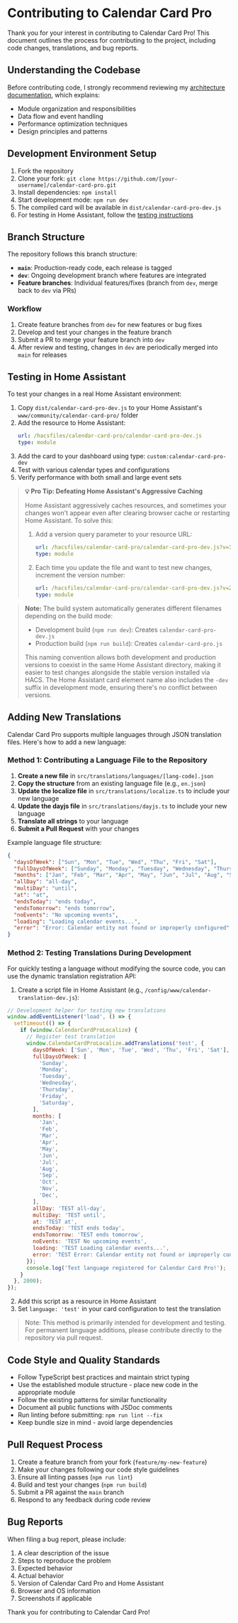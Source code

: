 # Contributing to Calendar Card Pro

Thank you for your interest in contributing to Calendar Card Pro! This document outlines the process for contributing to the project, including code changes, translations, and bug reports.

## Understanding the Codebase

Before contributing code, I strongly recommend reviewing my [architecture documentation](./docs/architecture.md), which explains:

- Module organization and responsibilities
- Data flow and event handling
- Performance optimization techniques
- Design principles and patterns

## Development Environment Setup

1. Fork the repository
2. Clone your fork: `git clone https://github.com/[your-username]/calendar-card-pro.git`
3. Install dependencies: `npm install`
4. Start development mode: `npm run dev`
5. The compiled card will be available in `dist/calendar-card-pro-dev.js`
6. For testing in Home Assistant, follow the [testing instructions](#testing-in-home-assistant)

## Branch Structure

The repository follows this branch structure:

- **`main`**: Production-ready code, each release is tagged
- **`dev`**: Ongoing development branch where features are integrated
- **Feature branches**: Individual features/fixes (branch from `dev`, merge back to `dev` via PRs)

### Workflow

1. Create feature branches from `dev` for new features or bug fixes
2. Develop and test your changes in the feature branch
3. Submit a PR to merge your feature branch into `dev`
4. After review and testing, changes in `dev` are periodically merged into `main` for releases

## Testing in Home Assistant

To test your changes in a real Home Assistant environment:

1. Copy `dist/calendar-card-pro-dev.js` to your Home Assistant's `www/community/calendar-card-pro/` folder
2. Add the resource to Home Assistant:
   ```yaml
   url: /hacsfiles/calendar-card-pro/calendar-card-pro-dev.js
   type: module
   ```
3. Add the card to your dashboard using type: `custom:calendar-card-pro-dev`
4. Test with various calendar types and configurations
5. Verify performance with both small and large event sets

> **💡 Pro Tip: Defeating Home Assistant's Aggressive Caching**
>
> Home Assistant aggressively caches resources, and sometimes your changes won't appear even after clearing browser cache or restarting Home Assistant. To solve this:
>
> 1. Add a version query parameter to your resource URL:
>    ```yaml
>    url: /hacsfiles/calendar-card-pro/calendar-card-pro-dev.js?v=1
>    type: module
>    ```
> 2. Each time you update the file and want to test new changes, increment the version number:
>    ```yaml
>    url: /hacsfiles/calendar-card-pro/calendar-card-pro-dev.js?v=2
>    type: module
>    ```

> **Note:** The build system automatically generates different filenames depending on the build mode:
>
> - Development build (`npm run dev`): Creates `calendar-card-pro-dev.js`
> - Production build (`npm run build`): Creates `calendar-card-pro.js`
>
> This naming convention allows both development and production versions to coexist in the same Home Assistant directory, making it easier to test changes alongside the stable version installed via HACS. The Home Assistant card element name also includes the `-dev` suffix in development mode, ensuring there's no conflict between versions.

## Adding New Translations

Calendar Card Pro supports multiple languages through JSON translation files. Here's how to add a new language:

### Method 1: Contributing a Language File to the Repository

1. **Create a new file** in `src/translations/languages/[lang-code].json`
2. **Copy the structure** from an existing language file (e.g., `en.json`)
3. **Update the localize file** in `src/translations/localize.ts` to include your new language
4. **Update the dayjs file** in `src/translations/dayjs.ts` to include your new language
5. **Translate all strings** to your language
6. **Submit a Pull Request** with your changes

Example language file structure:

```json
{
  "daysOfWeek": ["Sun", "Mon", "Tue", "Wed", "Thu", "Fri", "Sat"],
  "fullDaysOfWeek": ["Sunday", "Monday", "Tuesday", "Wednesday", "Thursday", "Friday", "Saturday"],
  "months": ["Jan", "Feb", "Mar", "Apr", "May", "Jun", "Jul", "Aug", "Sep", "Oct", "Nov", "Dec"],
  "allDay": "all-day",
  "multiDay": "until",
  "at": "at",
  "endsToday": "ends today",
  "endsTomorrow": "ends tomorrow",
  "noEvents": "No upcoming events",
  "loading": "Loading calendar events...",
  "error": "Error: Calendar entity not found or improperly configured"
}
```

### Method 2: Testing Translations During Development

For quickly testing a language without modifying the source code, you can use the dynamic translation registration API:

1. Create a script file in Home Assistant (e.g., `/config/www/calendar-translation-dev.js`):

```javascript
// Development helper for testing new translations
window.addEventListener('load', () => {
  setTimeout(() => {
    if (window.CalendarCardProLocalize) {
      // Register test translation
      window.CalendarCardProLocalize.addTranslations('test', {
        daysOfWeek: ['Sun', 'Mon', 'Tue', 'Wed', 'Thu', 'Fri', 'Sat'],
        fullDaysOfWeek: [
          'Sunday',
          'Monday',
          'Tuesday',
          'Wednesday',
          'Thursday',
          'Friday',
          'Saturday',
        ],
        months: [
          'Jan',
          'Feb',
          'Mar',
          'Apr',
          'May',
          'Jun',
          'Jul',
          'Aug',
          'Sep',
          'Oct',
          'Nov',
          'Dec',
        ],
        allDay: 'TEST all-day',
        multiDay: 'TEST until',
        at: 'TEST at',
        endsToday: 'TEST ends today',
        endsTomorrow: 'TEST ends tomorrow',
        noEvents: 'TEST No upcoming events',
        loading: 'TEST Loading calendar events...',
        error: 'TEST Error: Calendar entity not found or improperly configured',
      });
      console.log('Test language registered for Calendar Card Pro!');
    }
  }, 2000);
});
```

2. Add this script as a resource in Home Assistant
3. Set `language: 'test'` in your card configuration to test the translation

> Note: This method is primarily intended for development and testing. For permanent language additions, please contribute directly to the repository via pull request.

## Code Style and Quality Standards

- Follow TypeScript best practices and maintain strict typing
- Use the established module structure - place new code in the appropriate module
- Follow the existing patterns for similar functionality
- Document all public functions with JSDoc comments
- Run linting before submitting: `npm run lint --fix`
- Keep bundle size in mind - avoid large dependencies

## Pull Request Process

1. Create a feature branch from your fork (`feature/my-new-feature`)
2. Make your changes following our code style guidelines
3. Ensure all linting passes (`npm run lint`)
4. Build and test your changes (`npm run build`)
5. Submit a PR against the `main` branch
6. Respond to any feedback during code review

## Bug Reports

When filing a bug report, please include:

1. A clear description of the issue
2. Steps to reproduce the problem
3. Expected behavior
4. Actual behavior
5. Version of Calendar Card Pro and Home Assistant
6. Browser and OS information
7. Screenshots if applicable

Thank you for contributing to Calendar Card Pro!
